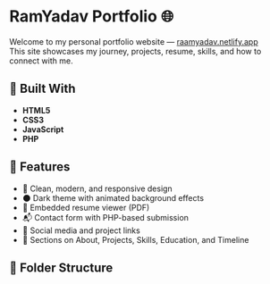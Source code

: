 # RamYadav Portfolio 🌐

Welcome to my personal portfolio website — [raamyadav.netlify.app](https://raamyadav.netlify.app)  
This site showcases my journey, projects, resume, skills, and how to connect with me.

## 🔧 Built With

- **HTML5**
- **CSS3**
- **JavaScript**
- **PHP**

## 🚀 Features

- 🎨 Clean, modern, and responsive design
- 🌑 Dark theme with animated background effects
- 📄 Embedded resume viewer (PDF)
- 📬 Contact form with PHP-based submission
- 🔗 Social media and project links
- 🧠 Sections on About, Projects, Skills, Education, and Timeline

## 📁 Folder Structure

